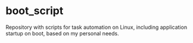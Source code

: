 # boot_script
Repository with scripts for task automation on Linux, including application startup on boot, based on my personal needs.
